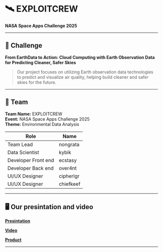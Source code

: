 # 🛰️ EXPLOITCREW  
**NASA Space Apps Challenge 2025**

---

## 🧩 Challenge  
**From EarthData to Action: Cloud Computing with Earth Observation Data for Predicting Cleaner, Safer Skies**

> Our project focuses on utilizing Earth observation data  technologies to predict and visualize air quality, helping build cleaner and safer skies for the future.

---

## 👥 Team  
**Team Name:** EXPLOITCREW  
**Event:** NASA Space Apps Challenge 2025  
**Theme:** Environmental Data Analysis  

| Role | Name |
|------|------|
| Team Lead | nongrata |
| Data Scientist | kybik |
| Developer Front end | ecstasy |
| Developer Back end| over4nt |
| UI/UX Designer | cipherlgr |
| UI/UX Designer | chiefkeef |

---

## 🖥️ Our presintation and video

[**Presintation**](https://www.canva.com/design/DAG07K-8DQs/NYf3CAf5fplN6RLgEEkHcw/edit?utm_content=DAG07K-8DQs&utm_campaign=designshare&utm_medium=link2&utm_source=sharebutton)







[**Video**](https://youtu.be/ENpbEUYLE1o)





[**Product**](https://otpdayz.store:3001/)









---
